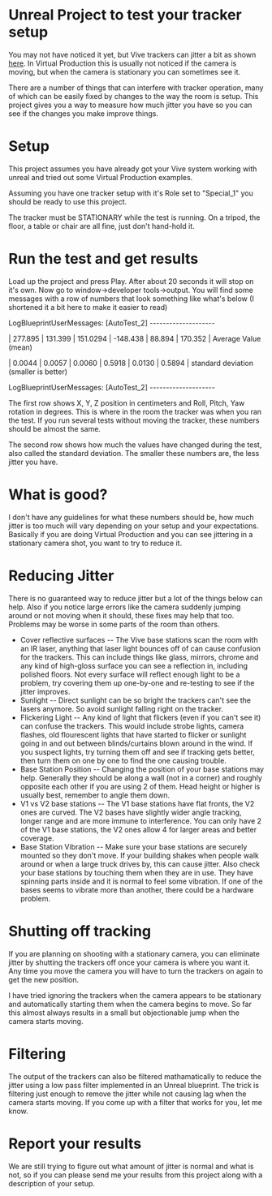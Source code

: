 # Unreal Project to test your tracker setup

You may not have noticed it yet, but Vive trackers can jitter a bit as shown [here](https://youtu.be/H6M5PleSJD4). In Virtual Production this is usually not noticed if the camera is moving, but when the camera is stationary you can sometimes see it.

There are a number of things that can interfere with tracker operation, many of which can be easily fixed by changes to the way the room is setup.  This project gives you a way to measure how much jitter you have so you can see if the changes you make improve things.

# Setup

This project assumes you have already got your Vive system working with unreal and tried out some Virtual Production examples.

Assuming you have one tracker setup with it's Role set to "Special_1" you should be ready to use this project.

The tracker must be STATIONARY while the test is running.  On a tripod, the floor, a table or chair are all fine, just don't hand-hold it.

# Run the test and get results

Load up the project and press Play.  After about 20 seconds it will stop on it's own.  Now go to window->developer tools->output.  You will find some messages with a row of numbers that look something like what's below (I shortened it a bit here to make it easier to read)

LogBlueprintUserMessages: [AutoTest_2] --------------------

  | 277.895 | 131.399 | 151.0294 | -148.438 | 88.894 | 170.352 | Average Value (mean)

  | 0.0044  | 0.0057  | 0.0060   | 0.5918   | 0.0130 | 0.5894  | standard deviation (smaller is better)

LogBlueprintUserMessages: [AutoTest_2] --------------------

The first row shows X, Y, Z position in centimeters and Roll, Pitch, Yaw rotation in degrees.  This is where in the room the tracker was when you ran the test.  If you run several tests without moving the tracker, these numbers should be almost the same.

The second row shows how much the values have changed during the test, also called the standard deviation.  The smaller these numbers are, the less jitter you have.

# What is good?

I don't have any guidelines for what these numbers should be, how much jitter is too much will vary depending on your setup and your expectations.  Basically if you are doing Virtual Production and you can see jittering in a stationary camera shot, you want to try to reduce it.

# Reducing Jitter

There is no guaranteed way to reduce jitter but a lot of the things below can help.  Also if you notice large errors like the camera suddenly jumping around or not moving when it should, these fixes may help that too.  Problems may be worse in some parts of the room than others.

* Cover reflective surfaces -- The Vive base stations scan the room with an IR laser, anything that laser light bounces off of can cause confusion for the trackers.  This can include things like glass, mirrors, chrome and any kind of high-gloss surface you can see a reflection in, including polished floors.  Not every surface will reflect enough light to be a problem, try covering them up one-by-one and re-testing to see if the jitter improves.
* Sunlight -- Direct sunlight can be so bright the trackers can't see the lasers anymore.  So avoid sunlight falling right on the tracker.
* Flickering Light -- Any kind of light that flickers (even if you can't see it) can confuse the trackers.  This would include strobe lights, camera flashes, old flourescent lights that have started to flicker or sunlight going in and out between blinds/curtains blown around in the wind.  If you suspect lights, try turning them off and see if tracking gets better, then turn them on one by one to find the one causing trouble.
* Base Station Position -- Changing the position of your base stations may help.  Generally they should be along a wall (not in a corner) and roughly opposite each other if you are using 2 of them.  Head height or higher is usually best, remember to angle them down.
* V1 vs V2 base stations -- The V1 base stations have flat fronts, the V2 ones are curved.  The V2 bases have slightly wider angle tracking, longer range and are more immune to interference.  You can only have 2 of the V1 base stations, the V2 ones allow 4 for larger areas and better coverage.
* Base Station Vibration -- Make sure your base stations are securely mounted so they don't move.  If your building shakes when people walk around or when a large truck drives by, this can cause jitter.  Also check your base stations by touching them when they are in use.  They have spinning parts inside and it is normal to feel some vibration.  If one of the bases seems to vibrate more than another, there could be a hardware problem.

# Shutting off tracking

If you are planning on shooting with a stationary camera, you can eliminate jitter by shutting the trackers off once your camera is where you want it.  Any time you move the camera you will have to turn the trackers on again to get the new position.

I have tried ignoring the trackers when the camera appears to be stationary and automatically starting them when the camera begins to move.  So far this almost always results in a small but objectionable jump when the camera starts moving.

# Filtering

The output of the trackers can also be filtered mathamatically to reduce the jitter using a low pass filter implemented in an Unreal blueprint.  The trick is filtering just enough to remove the jitter while not causing lag when the camera starts moving.  If you come up with a filter that works for you, let me know.

# Report your results

We are still trying to figure out what amount of jitter is normal and what is not, so if you can please send me your results from this project along with a description of your setup.

